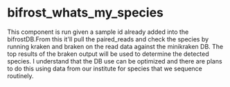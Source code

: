 # bifrost_whats_my_species

This component is run given a sample id already added into the bifrostDB.From this it'll pull the paired_reads and check the species by running kraken and braken on the read data against the minikraken DB. The top results of the braken output will be used to determine the detected species. I understand that the DB use can be optimized and there are plans to do this using data from our institute for species that we sequence routinely.
